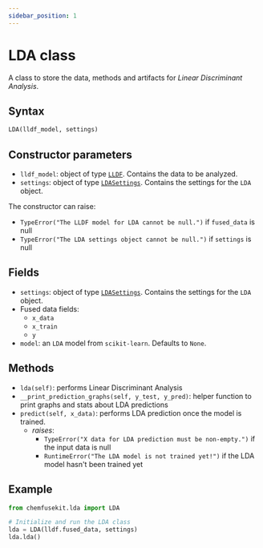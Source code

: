```yaml
---
sidebar_position: 1
---
```


# LDA class

A class to store the data, methods and artifacts for _Linear Discriminant Analysis_.

## Syntax

```python
LDA(lldf_model, settings)
```

## Constructor parameters

- `lldf_model`: object of type [`LLDF`](../lldf/lldf.md). Contains the data to be analyzed.
- `settings`: object of type [`LDASettings`](./ldasettings.md). Contains the settings for
  the `LDA` object.

The constructor can raise:
- `TypeError("The LLDF model for LDA cannot be null.")` if `fused_data` is null
- `TypeError("The LDA settings object cannot be null.")` if `settings` is null

## Fields

- `settings`: object of type [`LDASettings`](./ldasettings.md). Contains the settings for
  the `LDA` object. 
- Fused data fields:
  - `x_data` 
  - `x_train`
  - `y`
- `model`: an `LDA` model from `scikit-learn`. Defaults to `None`.

## Methods

- `lda(self)`: performs Linear Discriminant Analysis
- `__print_prediction_graphs(self, y_test, y_pred)`: helper function to print
  graphs and stats about LDA predictions
- `predict(self, x_data)`: performs LDA prediction once the model is trained.
  - *raises*:
    - `TypeError("X data for LDA prediction must be non-empty.")` if the input data is null
    - `RuntimeError("The LDA model is not trained yet!")` if the LDA model hasn't been trained yet

## Example

```python
from chemfusekit.lda import LDA

# Initialize and run the LDA class
lda = LDA(lldf.fused_data, settings)
lda.lda()
```
